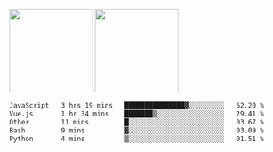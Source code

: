 <img src="https://github-readme-stats.vercel.app/api?username=Dream4ever&count_private=true&show_icons=true&theme=tokyonight" height="150" /> <img src="https://github-readme-stats.vercel.app/api/top-langs/?username=Dream4ever&count_private=true&show_icons=true&theme=tokyonight&langs_count=5&layout=compact" height="150" />

<!--START_SECTION:waka-->

```txt
JavaScript   3 hrs 19 mins   ███████████████▓░░░░░░░░░   62.20 %
Vue.js       1 hr 34 mins    ███████▒░░░░░░░░░░░░░░░░░   29.41 %
Other        11 mins         █░░░░░░░░░░░░░░░░░░░░░░░░   03.67 %
Bash         9 mins          ▓░░░░░░░░░░░░░░░░░░░░░░░░   03.09 %
Python       4 mins          ▒░░░░░░░░░░░░░░░░░░░░░░░░   01.51 %
```

<!--END_SECTION:waka-->
